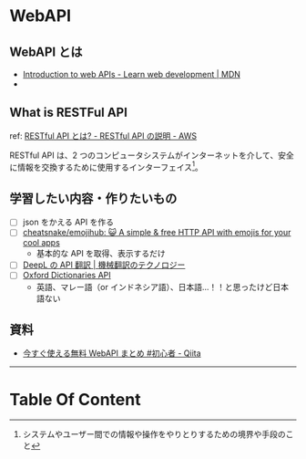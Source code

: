 # WebAPI

## WebAPI とは

- [Introduction to web APIs - Learn web development | MDN](https://developer.mozilla.org/en-US/docs/Learn/JavaScript/Client-side_web_APIs/Introduction)
-

## What is RESTFul API

ref: [RESTful API とは? - RESTful API の説明 - AWS](https://aws.amazon.com/jp/what-is/restful-api/?nc1=h_ls)

RESTful API は、2 つのコンピュータシステムがインターネットを介して、安全に情報を交換するために使用するインターフェイス[^1]。

## 学習したい内容・作りたいもの

- [ ] json をかえる API を作る
- [ ] [cheatsnake/emojihub: 😺 A simple & free HTTP API with emojis for your cool apps](https://github.com/cheatsnake/emojihub)
  - 基本的な API を取得、表示するだけ
- [ ] [DeepL の API 翻訳 | 機械翻訳のテクノロジー](https://www.deepl.com/ja/pro-api)
- [ ] [Oxford Dictionaries API](https://developer.oxforddictionaries.com/)
  - 英語、マレー語（or インドネシア語）、日本語...！！と思ったけど日本語ない

## 資料

- [今すぐ使える無料 WebAPI まとめ #初心者 - Qiita](https://qiita.com/kazuki_tachikawa/items/7b2fead2a9698d1c15e8)

[^1]: システムやユーザー間での情報や操作をやりとりするための境界や手段のこと

---

# Table Of Content